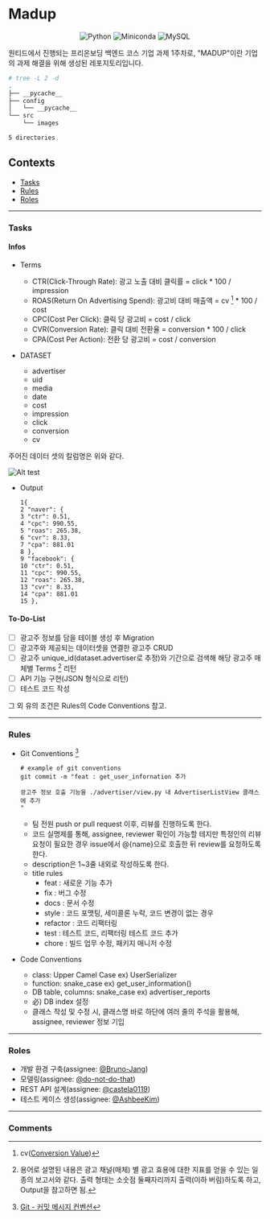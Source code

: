 # Madup

<div align="center">
  
  ![Python](https://img.shields.io/badge/Python-%20v3.8%20-blue.svg?&style=flat&logo=Python&logoColor=white&labelColor=abcdef&cacheSeconds=3600$logoWidth=60)
  ![Miniconda](https://img.shields.io/badge/Conda-%20miniconda%20-lightgreen.svg?&style=flat&logo=Anaconda&logoColor=white&labelColor=44A833&cacheSeconds=3600$logoWidth=60)
  ![MySQL](https://img.shields.io/badge/MySQL-%20v8.0%20-4479A1.svg?&style=flat&logo=MySQL&labelColor=ffffff&cacheSeconds=3600$logoWidth=80)
</div>

원티드에서 진행되는 프리온보딩 백엔드 코스 기업 과제 1주차로, "MADUP"이란 기업의 과제 해결을 위해 생성된 레포지토리입니다.

```bash
# tree -L 2 -d
.
├── __pycache__
├── config
│   └── __pycache__
└── src
    └── images

5 directories
```

## Contexts
* [Tasks](#tasks)
* [Rules](#rules)
* [Roles](#roles)

---
### Tasks
#### Infos
* Terms 
  * CTR(Click-Through Rate): 광고 노출 대비 클릭률 = click * 100 / impression 
  * ROAS(Return On Advertising Spend): 광고비 대비 매출액 = cv [^1] * 100 / cost
  * CPC(Cost Per Click): 클릭 당 광고비 = cost / click
  * CVR(Conversion Rate): 클릭 대비 전환율 = conversion * 100 / click
  * CPA(Cost Per Action): 전환 당 광고비 = cost / conversion

* DATASET
  * advertiser
  * uid
  * media
  * date
  * cost
  * impression
  * click
  * conversion
  * cv

주어진 데이터 셋의 칼럼명은 위와 같다.

![Alt test](./src/images/erdv1.png "erd sketch")

* Output
  ```shell
  1{
  2 "naver": {
  3 "ctr": 0.51,
  4 "cpc": 990.55,
  5 "roas": 265.38,
  6 "cvr": 8.33,
  7 "cpa": 881.01
  8 },
  9 "facebook": {
  10 "ctr": 0.51,
  11 "cpc": 990.55,
  12 "roas": 265.38,
  13 "cvr": 8.33,
  14 "cpa": 881.01
  15 },
  ```
#### To-Do-List
* [ ] 광고주 정보를 담을 테이블 생성 후 Migration
* [ ] 광고주와 제공되는 데이터셋을 연결한 광고주 CRUD
* [ ] 광고주 unique_id(dataset.advertiser로 추정)와 기간으로 검색해 해당 광고주 매체별 Terms [^2] 리턴
* [ ] API 기능 구현(JSON 형식으로 리턴)
* [ ] 테스트 코드 작성

그 외 유의 조건은 Rules의 Code Conventions 참고.

---
### Rules
* Git Conventions [^3]
  ```shell
  # example of git conventions
  git commit -m "feat : get_user_infornation 추가
  
  광고주 정보 호출 기능을 ./advertiser/view.py 내 AdvertiserListView 클래스에 추가
  "
  ```
  * 팀 전원 push or pull request 이후, 리뷰를 진행하도록 한다.
  * 코드 실명제를 통해, assignee, reviewer 확인이 가능할 테지만 특정인의 리뷰 요청이 필요한 경우 issue에서 @{name}으로 호출한 뒤 review를 요청하도록 한다.
  * description은 1~3줄 내외로 작성하도록 한다.
  * title rules 
    * feat : 새로운 기능 추가
    * fix : 버그 수정
    * docs : 문서 수정
    * style : 코드 포맷팅, 세미콜론 누락, 코드 변경이 없는 경우
    * refactor : 코드 리팩터링
    * test : 테스트 코드, 리팩터링 테스트 코드 추가
    * chore : 빌드 업무 수정, 패키지 매니저 수정
  
* Code Conventions
  * class: Upper Camel Case ex) UserSerializer
  * function: snake_case ex) get_user_information()
  * DB table, columns: snake_case ex) advertiser_reports
  * 必) DB index 설정
  * 클래스 작성 및 수정 시, 클래스명 바로 하단에 여러 줄의 주석을 활용해, assignee, reviewer 정보 기입

---
### Roles
* 개발 환경 구축(assignee: [@Bruno-Jang](https://github.com/Bruno-Jang))
* 모델링(assignee: [@do-not-do-that](https://github.com/do-not-do-that))
* REST API 설계(assignee: [@castela0119](https://github.com/castela0119))
* 테스트 케이스 생성(assignee: [@AshbeeKim](https://github.com/AshbeeKim))

[//]: <가산점은 현재 고려사항이 아니기에 pass>

---
### Comments
[^1]: cv([Conversion Value](https://www.investopedia.com/terms/c/conversion-value.asp))
[^2]: 용어로 설명된 내용은 광고 채널(매체) 별 광고 효용에 대한 지표를 얻을 수 있는 일종의 보고서와 같다. 출력 형태는 소숫점 둘째자리까지 출력(이하 버림)하도록 하고, Output을 참고하면 됨.
[^3]: [Git - 커밋 메시지 컨벤션](https://doublesprogramming.tistory.com/256)
